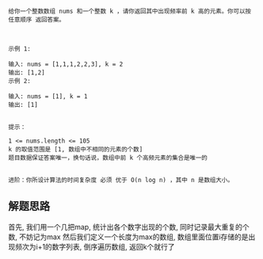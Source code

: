 ```azure
给你一个整数数组 nums 和一个整数 k ，请你返回其中出现频率前 k 高的元素。你可以按 任意顺序 返回答案。

 

示例 1:

输入: nums = [1,1,1,2,2,3], k = 2
输出: [1,2]
示例 2:

输入: nums = [1], k = 1
输出: [1]
 

提示：

1 <= nums.length <= 105
k 的取值范围是 [1, 数组中不相同的元素的个数]
题目数据保证答案唯一，换句话说，数组中前 k 个高频元素的集合是唯一的
 

进阶：你所设计算法的时间复杂度 必须 优于 O(n log n) ，其中 n 是数组大小。
```
## 解题思路
首先, 我们用一个几把map, 统计出各个数字出现的个数, 同时记录最大重复的个数, 不妨记为max
然后我们定义一个长度为max的数组, 数组里面位置i存储的是出现频次为i+1的数字列表, 倒序遍历数组, 返回k个就行了